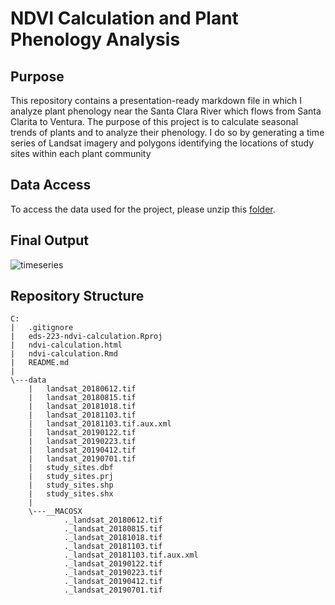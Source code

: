 # NDVI Calculation and Plant Phenology Analysis 

## Purpose
This repository contains a presentation-ready markdown file in which I analyze plant phenology near the Santa Clara River which flows from Santa Clarita to Ventura. The purpose of this project is to calculate seasonal trends of plants and to analyze their phenology. I do so by generating a time series of Landsat imagery and polygons identifying the locations of study sites within each plant community 

## Data Access
To access the  data used for the project, please unzip this [folder](https://drive.google.com/file/d/1e9ZwWoC6kmqy5r7WtDOkabYa02jMx_sd/view?usp=sharing).

## Final Output
![timeseries](https://github.com/mariamkg00/eds-223-ndvi-calculation/assets/105567684/f241bff0-66e2-446d-ba4b-9d0a3dac59a0)


## Repository Structure
```
C:
|   .gitignore
|   eds-223-ndvi-calculation.Rproj
|   ndvi-calculation.html
|   ndvi-calculation.Rmd
|   README.md
|
\---data
    |   landsat_20180612.tif
    |   landsat_20180815.tif
    |   landsat_20181018.tif
    |   landsat_20181103.tif
    |   landsat_20181103.tif.aux.xml
    |   landsat_20190122.tif
    |   landsat_20190223.tif
    |   landsat_20190412.tif
    |   landsat_20190701.tif
    |   study_sites.dbf
    |   study_sites.prj
    |   study_sites.shp
    |   study_sites.shx
    |
    \---__MACOSX
            ._landsat_20180612.tif
            ._landsat_20180815.tif
            ._landsat_20181018.tif
            ._landsat_20181103.tif
            ._landsat_20181103.tif.aux.xml
            ._landsat_20190122.tif
            ._landsat_20190223.tif
            ._landsat_20190412.tif
            ._landsat_20190701.tif
```
